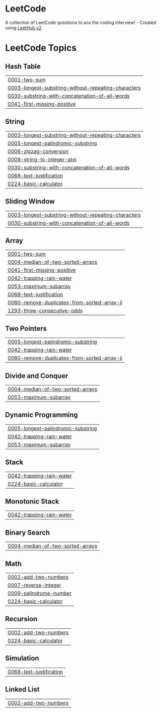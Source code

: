 # LeetCode
A collection of LeetCode questions to ace the coding interview! - Created using [LeetHub v2](https://github.com/arunbhardwaj/LeetHub-2.0)

<!---LeetCode Topics Start-->
# LeetCode Topics
## Hash Table
|  |
| ------- |
| [0001-two-sum](https://github.com/Voltaire2121/LeetCode/tree/master/0001-two-sum) |
| [0003-longest-substring-without-repeating-characters](https://github.com/Voltaire2121/LeetCode/tree/master/0003-longest-substring-without-repeating-characters) |
| [0030-substring-with-concatenation-of-all-words](https://github.com/Voltaire2121/LeetCode/tree/master/0030-substring-with-concatenation-of-all-words) |
| [0041-first-missing-positive](https://github.com/Voltaire2121/LeetCode/tree/master/0041-first-missing-positive) |
## String
|  |
| ------- |
| [0003-longest-substring-without-repeating-characters](https://github.com/Voltaire2121/LeetCode/tree/master/0003-longest-substring-without-repeating-characters) |
| [0005-longest-palindromic-substring](https://github.com/Voltaire2121/LeetCode/tree/master/0005-longest-palindromic-substring) |
| [0006-zigzag-conversion](https://github.com/Voltaire2121/LeetCode/tree/master/0006-zigzag-conversion) |
| [0008-string-to-integer-atoi](https://github.com/Voltaire2121/LeetCode/tree/master/0008-string-to-integer-atoi) |
| [0030-substring-with-concatenation-of-all-words](https://github.com/Voltaire2121/LeetCode/tree/master/0030-substring-with-concatenation-of-all-words) |
| [0068-text-justification](https://github.com/Voltaire2121/LeetCode/tree/master/0068-text-justification) |
| [0224-basic-calculator](https://github.com/Voltaire2121/LeetCode/tree/master/0224-basic-calculator) |
## Sliding Window
|  |
| ------- |
| [0003-longest-substring-without-repeating-characters](https://github.com/Voltaire2121/LeetCode/tree/master/0003-longest-substring-without-repeating-characters) |
| [0030-substring-with-concatenation-of-all-words](https://github.com/Voltaire2121/LeetCode/tree/master/0030-substring-with-concatenation-of-all-words) |
## Array
|  |
| ------- |
| [0001-two-sum](https://github.com/Voltaire2121/LeetCode/tree/master/0001-two-sum) |
| [0004-median-of-two-sorted-arrays](https://github.com/Voltaire2121/LeetCode/tree/master/0004-median-of-two-sorted-arrays) |
| [0041-first-missing-positive](https://github.com/Voltaire2121/LeetCode/tree/master/0041-first-missing-positive) |
| [0042-trapping-rain-water](https://github.com/Voltaire2121/LeetCode/tree/master/0042-trapping-rain-water) |
| [0053-maximum-subarray](https://github.com/Voltaire2121/LeetCode/tree/master/0053-maximum-subarray) |
| [0068-text-justification](https://github.com/Voltaire2121/LeetCode/tree/master/0068-text-justification) |
| [0080-remove-duplicates-from-sorted-array-ii](https://github.com/Voltaire2121/LeetCode/tree/master/0080-remove-duplicates-from-sorted-array-ii) |
| [1293-three-consecutive-odds](https://github.com/Voltaire2121/LeetCode/tree/master/1293-three-consecutive-odds) |
## Two Pointers
|  |
| ------- |
| [0005-longest-palindromic-substring](https://github.com/Voltaire2121/LeetCode/tree/master/0005-longest-palindromic-substring) |
| [0042-trapping-rain-water](https://github.com/Voltaire2121/LeetCode/tree/master/0042-trapping-rain-water) |
| [0080-remove-duplicates-from-sorted-array-ii](https://github.com/Voltaire2121/LeetCode/tree/master/0080-remove-duplicates-from-sorted-array-ii) |
## Divide and Conquer
|  |
| ------- |
| [0004-median-of-two-sorted-arrays](https://github.com/Voltaire2121/LeetCode/tree/master/0004-median-of-two-sorted-arrays) |
| [0053-maximum-subarray](https://github.com/Voltaire2121/LeetCode/tree/master/0053-maximum-subarray) |
## Dynamic Programming
|  |
| ------- |
| [0005-longest-palindromic-substring](https://github.com/Voltaire2121/LeetCode/tree/master/0005-longest-palindromic-substring) |
| [0042-trapping-rain-water](https://github.com/Voltaire2121/LeetCode/tree/master/0042-trapping-rain-water) |
| [0053-maximum-subarray](https://github.com/Voltaire2121/LeetCode/tree/master/0053-maximum-subarray) |
## Stack
|  |
| ------- |
| [0042-trapping-rain-water](https://github.com/Voltaire2121/LeetCode/tree/master/0042-trapping-rain-water) |
| [0224-basic-calculator](https://github.com/Voltaire2121/LeetCode/tree/master/0224-basic-calculator) |
## Monotonic Stack
|  |
| ------- |
| [0042-trapping-rain-water](https://github.com/Voltaire2121/LeetCode/tree/master/0042-trapping-rain-water) |
## Binary Search
|  |
| ------- |
| [0004-median-of-two-sorted-arrays](https://github.com/Voltaire2121/LeetCode/tree/master/0004-median-of-two-sorted-arrays) |
## Math
|  |
| ------- |
| [0002-add-two-numbers](https://github.com/Voltaire2121/LeetCode/tree/master/0002-add-two-numbers) |
| [0007-reverse-integer](https://github.com/Voltaire2121/LeetCode/tree/master/0007-reverse-integer) |
| [0009-palindrome-number](https://github.com/Voltaire2121/LeetCode/tree/master/0009-palindrome-number) |
| [0224-basic-calculator](https://github.com/Voltaire2121/LeetCode/tree/master/0224-basic-calculator) |
## Recursion
|  |
| ------- |
| [0002-add-two-numbers](https://github.com/Voltaire2121/LeetCode/tree/master/0002-add-two-numbers) |
| [0224-basic-calculator](https://github.com/Voltaire2121/LeetCode/tree/master/0224-basic-calculator) |
## Simulation
|  |
| ------- |
| [0068-text-justification](https://github.com/Voltaire2121/LeetCode/tree/master/0068-text-justification) |
## Linked List
|  |
| ------- |
| [0002-add-two-numbers](https://github.com/Voltaire2121/LeetCode/tree/master/0002-add-two-numbers) |
<!---LeetCode Topics End-->